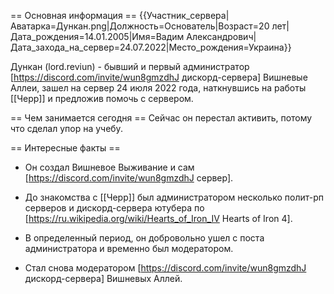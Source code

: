 == Основная информация ==
{{Участник_сервера|Аватарка=Дункан.png|Должность=Основатель|Возраст=20 лет|Дата_рождения=14.01.2005|Имя=Вадим Александрович|Дата_захода_на_сервер=24.07.2022|Место_рождения=Украина}}

Дункан (lord.reviun) - бывший и первый администратор [https://discord.com/invite/wun8gmzdhJ дискорд-сервера] Вишневые Аллеи, зашел на сервер 24 июля 2022 года, наткнувшись на работы [[Черр]] и предложив помочь с сервером.

== Чем занимается сегодня ==
Сейчас он перестал активить, потому что сделал упор на учебу.

== Интересные факты ==

* Он создал Вишневое Выживание и сам [https://discord.com/invite/wun8gmzdhJ сервер].

* До знакомства с [[Черр]] был администратором несколько полит-рп серверов и дискорд-сервера ютубера по [https://ru.wikipedia.org/wiki/Hearts_of_Iron_IV Hearts of Iron 4].
* В определенный период, он добровольно ушел с поста администратора и временно был модератором.
* Стал снова модератором [https://discord.com/invite/wun8gmzdhJ дискорд-сервера] Вишневых Аллей.
 